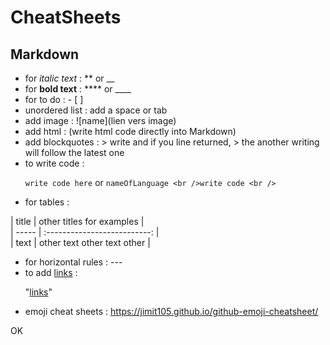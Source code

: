 # CheatSheets

## Markdown
- for *italic text* : ** or __
- for __bold text__ : **** or ____
- for to do : - [ ]
- unordered list : add a space or tab
- add image : ![name](lien vers image)
- add html : (write html code directly into Markdown)
- add blockquotes : > write
	and if you line returned, > the another writing will follow the latest one
- to write code : <p>`write code here` or ```nameOfLanguage
						<br />write code
					<br />```</p>
- for tables : 
<p>| title | other titles for examples |
<br />| ----- | :--------------------------: |
<br />| text | other text other text other |
</p>

- for horizontal rules : ---
- to add [links](https://example.com) : <p>"[links](https://example.com)"</p>
- emoji cheat sheets : https://jimit105.github.io/github-emoji-cheatsheet/

OK
